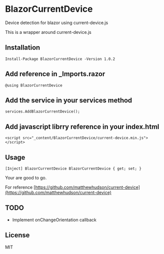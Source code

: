 # BlazorCurrentDevice
Device detection for blazor using current-device.js

This is a wrapper around current-device.js

## Installation

`Install-Package BlazorCurrentDevice -Version 1.0.2`

## Add reference in _Imports.razor

`@using BlazorCurrentDevice`

## Add the service in your services method

`services.AddBlazorCurrentDevice();`

## Add javascript librry reference in your index.html
`<script src="_content/BlazorCurrentDevice/current-device.min.js"></script>`

## Usage
`
[Inject] BlazorCurrentDevice BlazorCurrentDevice { get; set; }
`

Your are good to go.

For reference [https://github.com/matthewhudson/current-device](https://github.com/matthewhudson/current-device)

## TODO
- Implement onChangeOrientation callback

## License
MIT

